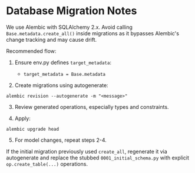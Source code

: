# Database Migration Notes

We use Alembic with SQLAlchemy 2.x. Avoid calling `Base.metadata.create_all()` inside migrations as it bypasses Alembic's change tracking and may cause drift.

Recommended flow:

1) Ensure env.py defines `target_metadata`:
   - `target_metadata = Base.metadata`

2) Create migrations using autogenerate:

```
alembic revision --autogenerate -m "<message>"
```

3) Review generated operations, especially types and constraints.

4) Apply:

```
alembic upgrade head
```

5) For model changes, repeat steps 2-4.

If the initial migration previously used `create_all`, regenerate it via autogenerate and replace the stubbed `0001_initial_schema.py` with explicit `op.create_table(...)` operations.
